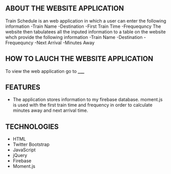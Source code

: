 

## ABOUT THE WEBSITE APPLICATION

Train Schedule is an web application in which a user can enter the following information
-Train Name
-Destination
-First Train Time
-Frequequncy
The website then tabulatees all the inputed information to a table on the website whch provide the following information
-Train Name
-Destination
-Frequequncy
-Next Arrival
-Minutes Away

## HOW TO LAUCH THE WEBSITE APPLICATION

To view the web application go to ****\_\_\_****

## FEATURES

- The application stores information to my firebase database. moment.js is used with the first train time and frequency in order to calculate minutes away and next arrival time.

## TECHNOLOGIES

- HTML
- Twitter Bootstrap
- JavaScript
- jQuery
- Firebase
- Moment.js
